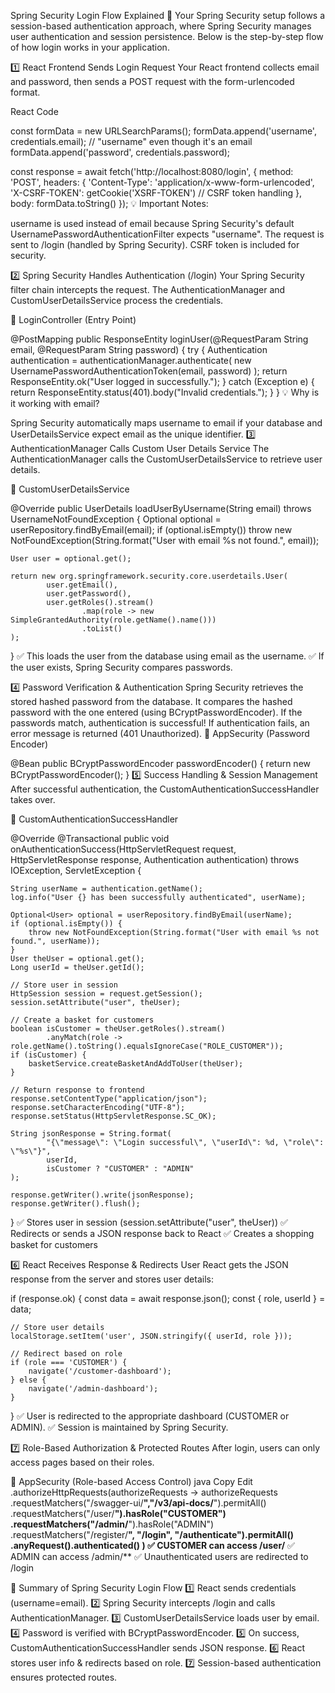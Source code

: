 Spring Security Login Flow Explained 🚀
Your Spring Security setup follows a session-based authentication approach, where Spring Security manages user authentication and session persistence. Below is the step-by-step flow of how login works in your application.

1️⃣ React Frontend Sends Login Request
Your React frontend collects email and password, then sends a POST request with the form-urlencoded format.

React Code

const formData = new URLSearchParams();
formData.append('username', credentials.email); // "username" even though it's an email
formData.append('password', credentials.password);

const response = await fetch('http://localhost:8080/login', {
method: 'POST',
headers: {
'Content-Type': 'application/x-www-form-urlencoded',
'X-CSRF-TOKEN': getCookie('XSRF-TOKEN') // CSRF token handling
},
body: formData.toString()
});
💡 Important Notes:

username is used instead of email because Spring Security's default UsernamePasswordAuthenticationFilter expects "username".
The request is sent to /login (handled by Spring Security).
CSRF token is included for security.

2️⃣ Spring Security Handles Authentication (/login)
Your Spring Security filter chain intercepts the request. The AuthenticationManager and CustomUserDetailsService process the credentials.

🔹 LoginController (Entry Point)

@PostMapping
public ResponseEntity<String> loginUser(@RequestParam String email,
@RequestParam String password) {
try {
Authentication authentication = authenticationManager.authenticate(
new UsernamePasswordAuthenticationToken(email, password)
);
return ResponseEntity.ok("User logged in successfully.");
} catch (Exception e) {
return ResponseEntity.status(401).body("Invalid credentials.");
}
}
💡 Why is it working with email?

Spring Security automatically maps username to email if your database and UserDetailsService expect email as the unique identifier.
3️⃣ AuthenticationManager Calls Custom User Details Service
The AuthenticationManager calls the CustomUserDetailsService to retrieve user details.

🔹 CustomUserDetailsService

@Override
public UserDetails loadUserByUsername(String email) throws UsernameNotFoundException {
Optional<User> optional = userRepository.findByEmail(email);
if (optional.isEmpty())
throw new NotFoundException(String.format("User with email %s not found.", email));

    User user = optional.get();

    return new org.springframework.security.core.userdetails.User(
            user.getEmail(),
            user.getPassword(),
            user.getRoles().stream()
                    .map(role -> new SimpleGrantedAuthority(role.getName().name()))
                    .toList()
    );
}
✅ This loads the user from the database using email as the username.
✅ If the user exists, Spring Security compares passwords.

4️⃣ Password Verification & Authentication
Spring Security retrieves the stored hashed password from the database.
It compares the hashed password with the one entered (using BCryptPasswordEncoder).
If the passwords match, authentication is successful!
If authentication fails, an error message is returned (401 Unauthorized).
🔹 AppSecurity (Password Encoder)

@Bean
public BCryptPasswordEncoder passwordEncoder() {
return new BCryptPasswordEncoder();
}
5️⃣ Success Handling & Session Management
After successful authentication, the CustomAuthenticationSuccessHandler takes over.

🔹 CustomAuthenticationSuccessHandler

@Override
@Transactional
public void onAuthenticationSuccess(HttpServletRequest request, HttpServletResponse response, Authentication authentication)
throws IOException, ServletException {

    String userName = authentication.getName();
    log.info("User {} has been successfully authenticated", userName);

    Optional<User> optional = userRepository.findByEmail(userName);
    if (optional.isEmpty()) {
        throw new NotFoundException(String.format("User with email %s not found.", userName));
    }
    User theUser = optional.get();
    Long userId = theUser.getId();

    // Store user in session
    HttpSession session = request.getSession();
    session.setAttribute("user", theUser);

    // Create a basket for customers
    boolean isCustomer = theUser.getRoles().stream()
            .anyMatch(role -> role.getName().toString().equalsIgnoreCase("ROLE_CUSTOMER"));
    if (isCustomer) {
        basketService.createBasketAndAddToUser(theUser);
    }

    // Return response to frontend
    response.setContentType("application/json");
    response.setCharacterEncoding("UTF-8");
    response.setStatus(HttpServletResponse.SC_OK);

    String jsonResponse = String.format(
            "{\"message\": \"Login successful\", \"userId\": %d, \"role\": \"%s\"}",
            userId,
            isCustomer ? "CUSTOMER" : "ADMIN"
    );

    response.getWriter().write(jsonResponse);
    response.getWriter().flush();
}
✅ Stores user in session (session.setAttribute("user", theUser))
✅ Redirects or sends a JSON response back to React
✅ Creates a shopping basket for customers

6️⃣ React Receives Response & Redirects User
React gets the JSON response from the server and stores user details:

if (response.ok) {
const data = await response.json();
const { role, userId } = data;

    // Store user details
    localStorage.setItem('user', JSON.stringify({ userId, role }));

    // Redirect based on role
    if (role === 'CUSTOMER') {
        navigate('/customer-dashboard');
    } else {
        navigate('/admin-dashboard');
    }
}
✅ User is redirected to the appropriate dashboard (CUSTOMER or ADMIN).
✅ Session is maintained by Spring Security.

7️⃣ Role-Based Authorization & Protected Routes
After login, users can only access pages based on their roles.

🔹 AppSecurity (Role-based Access Control)
java
Copy
Edit
.authorizeHttpRequests(authorizeRequests ->
authorizeRequests
.requestMatchers("/swagger-ui/**","/v3/api-docs/**").permitAll()
.requestMatchers("/user/**").hasRole("CUSTOMER")
.requestMatchers("/admin/**").hasRole("ADMIN")
.requestMatchers("/register/**", "/login", "/authenticate").permitAll()
.anyRequest().authenticated()
)
✅ CUSTOMER can access /user/**
✅ ADMIN can access /admin/**
✅ Unauthenticated users are redirected to /login

🔎 Summary of Spring Security Login Flow
1️⃣ React sends credentials (username=email).
2️⃣ Spring Security intercepts /login and calls AuthenticationManager.
3️⃣ CustomUserDetailsService loads user by email.
4️⃣ Password is verified with BCryptPasswordEncoder.
5️⃣ On success, CustomAuthenticationSuccessHandler sends JSON response.
6️⃣ React stores user info & redirects based on role.
7️⃣ Session-based authentication ensures protected routes.